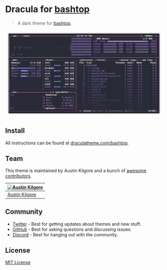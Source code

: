 # Dracula for [bashtop](https://github.com/aristocratos/bashtop)

> A dark theme for [bashtop](https://github.com/aristocratos/bashtop).

![Screenshot](./screenshot.png)

## Install

All instructions can be found at [draculatheme.com/bashtop](https://draculatheme.com/bashtop).

## Team

This theme is maintained by Austin Kilgore and a bunch of [awesome contributors](https://github.com/dracula/bashtop/graphs/contributors).

| [![Austin Kilgore](https://github.com/TechieAndroid.png?size=100)](https://github.com/TechieAndroid) |
| ---------------------------------------------------------------------------------------------------- |
| [Austin Kilgore](https://github.com/TechieAndroid)                                                   |

## Community

- [Twitter](https://twitter.com/draculatheme) - Best for getting updates about themes and new stuff.
- [GitHub](https://github.com/dracula/dracula-theme/discussions) - Best for asking questions and discussing issues.
- [Discord](https://draculatheme.com/discord-invite) - Best for hanging out with the community.

## License

[MIT License](./LICENSE)
